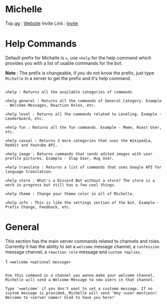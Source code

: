# Michelle

Top.gg : [Website](https://top.gg/bot/840180379389263882 "Michelle")
Invite Link : [Invite](https://discordapp.com/oauth2/authorize?client_id=840180379389263882&scope=bot&permissions=4228906231 "Discord")

# Help Commands

Default prefix for Michelle is `=`, use `=help` for the help command which provides you with a list of usable commands for the bot.

__Note__ : The prefix is changeable, if you do not know the prefix, just type `Michelle` in a server to get the prefix and it's help command.

```

=help : Returns all the available categories of commands

=help general : Returns all the commands of General Category. Example - Welcome Messages, Reaction Roles, etc.

=help level : Returns all the commands related to Leveling. Example - Leaderboard, etc.

=help fun : Returns all the fun commands. Example - Meme, Roast User, etc.

=help casual : Returns 3 more categories that uses the Wikipedia, Reddit and Youtube API.

=help image : Returns commands that sends edited images with user profile pictures. Example - Slap User, Hug User.

=help translate : Returns a list of commands that uses Google API for language translation.

=help store : What's a Discord Bot without a store? The store is a work in progress but still has a few cool things.

=help theme : Change your theme color in all of Michelle.

=help info : This is like the settings section of the bot. Example - Prefix Change, Feedback, etc.

```

# General

This section has the main server commands related to channels and roles. 
Currently it has the ability to set a `welcome` message channel, a `confession` message channel, a `reaction role` message and `custom replies`.

*1*. `=welcome <optional message>`

```

Use this command in a channel you wanna make your welcome channel, Michelle will send a Welcome Message to new users in that channel.

Type '=welcome' if you don't want to set a custome message. If no custom message is provided, Michelle will send 'Hey <user mention>! Welcome to <server name>! Glad to have you here!'


```
